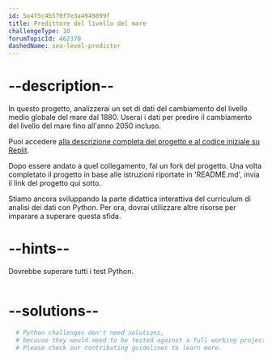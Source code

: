 ```yaml
---
id: 5e4f5c4b570f7e3a4949899f
title: Predittore del livello del mare
challengeType: 10
forumTopicId: 462370
dashedName: sea-level-predictor
---
```


# --description--

In questo progetto, analizzerai un set di dati del cambiamento del livello medio globale del mare dal 1880. Userai i dati per predire il cambiamento del livello del mare fino all'anno 2050 incluso.

Puoi accedere [alla descrizione completa del progetto e al codice iniziale su Replit](https://replit.com/github/freeCodeCamp/boilerplate-sea-level-predictor).

Dopo essere andato a quel collegamento, fai un fork del progetto. Una volta completato il progetto in base alle istruzioni riportate in 'README.md', invia il link del progetto qui sotto.

Stiamo ancora sviluppando la parte didattica interattiva del curriculum di analisi dei dati con Python. Per ora, dovrai utilizzare altre risorse per imparare a superare questa sfida.

# --hints--

Dovrebbe superare tutti i test Python.

```js

```

# --solutions--

```py
  # Python challenges don't need solutions,
  # because they would need to be tested against a full working project.
  # Please check our contributing guidelines to learn more.
```
